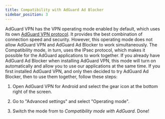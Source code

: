 ```yaml
---
title: Compatibility with AdGuard Ad Blocker
sidebar_position: 3
---
```


AdGuard VPN has the VPN operating mode enabled by default, which uses its own [AdGuard VPN protocol](/general/adguard-vpn-protocol.mdx). It provides the best combination of connection speed and security. However, this operating mode does not allow AdGuard VPN and AdGuard Ad Blocker to work simultaneously. The Compatibility mode, in turn, uses the IPsec protocol, which makes it possible for the AdGuard applications to work together. If you already have AdGuard Ad Blocker when installing AdGuard VPN, this mode will turn on automatically and allow you to use our applications at the same time. If you first installed AdGuard VPN, and only then decided to try AdGuard Ad Blocker, then to use them together, follow these steps:

1. Open AdGuard VPN for Android and select the gear icon at the bottom right of the screen.

2. Go to "Advanced settings" and select "Operating mode".

3. Switch the mode from to *Compatibility mode with AdGuard*. Done!
